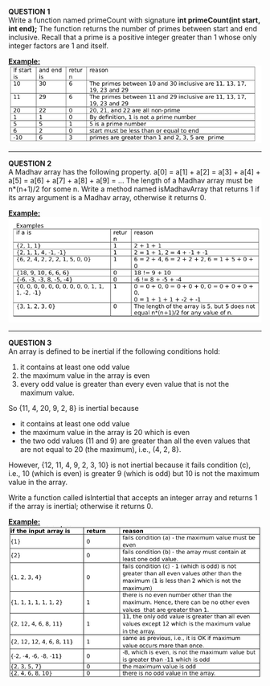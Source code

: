 <b>QUESTION 1</b> <br>
Write a function named primeCount with signature <b>int primeCount(int start, int end);</b>
The function returns the number of primes between start and end inclusive. Recall that a prime is a positive integer greater than 1 whose only integer factors are 1 and itself.

<b><u>Example: </u></b> <br>
![Question 1](images/primeCount.png)

----------------------------------------------------------------------------------------------

<b>QUESTION 2</b> <br>
A Madhav array has the following property. a[0] = a[1] + a[2] = a[3] + a[4] + a[5] = a[6] + a[7] + a[8] + a[9] = ... The length of a Madhav array must be n*(n+1)/2 for some n.
Write a method named isMadhavArray that returns 1 if its array argument is a Madhav array,
otherwise it returns 0. 

<b><u>Example: </u></b> <br>
![Question 2](images/madhavArray.png)

----------------------------------------------------------------------------------------------

<b>QUESTION 3</b> <br>
An array is defined to be inertial if the following conditions hold:
<ol>
<li> it contains at least one odd value </li>
<li>the maximum value in the array is even</li>
<li>every odd value is greater than every even value that is not the maximum value.</li>
</ol>
So {11, 4, 20, 9, 2, 8} is inertial because
<ul>
<li>it contains at least one odd value</li>
<li>the maximum value in the array is 20 which is even</li>
<li>the two odd values (11 and 9) are greater than all the even values that are not equal to 20 (the maximum), i.e., (4, 2, 8}. </li>
</ul>
However, {12, 11, 4, 9, 2, 3, 10} is not inertial because it fails condition (c), i.e., 10 (which is even) is greater 9 (which is odd) but 10 is not the maximum value in the array.

Write a function called isIntertial that accepts an integer array and returns 1 if the array is
inertial; otherwise it returns 0.

<b><u>Example: </u></b> <br>
![Question 3](images/inertialArray.png)

